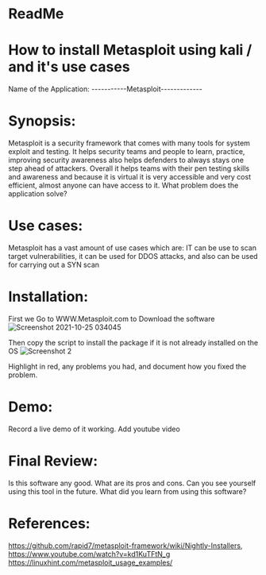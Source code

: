 # ReadMe
# How to install Metasploit using kali / and it's use cases 

Name of the Application: -----------Metasploit------------- 
# Synopsis:
Metasploit is a security framework that comes with many tools for system exploit and testing. It helps security teams and people to learn, practice, improving security awareness also helps defenders to always stays one step ahead of attackers. Overall it helps teams with their pen testing skills and awareness and because it is virtual it is very accessible and very cost efficient, almost anyone can have access to it.
What problem does the application solve?

# Use cases:
Metasploit has a vast amount of use cases which are: IT can be use to scan target vulnerabilities, it can be used for DDOS attacks, and also can be used for carrying out a SYN scan

# Installation:
First we Go to WWW.Metasploit.com to Download the software 
![Screenshot 2021-10-25 034045](https://user-images.githubusercontent.com/90642593/140598136-12240ebc-1839-44a9-90b7-0088af2a8ed8.jpg)

Then copy the script to install the package if it is not already installed on the OS
![Screenshot 2](https://user-images.githubusercontent.com/90642593/140598165-8a485523-86e5-433e-9a7e-1b6b8b8afb73.jpg)







Highlight in red, any problems you had, and document how you fixed the problem. 

# Demo:
Record a live demo of it working. 
Add youtube video



# Final Review:
Is this software any good.  What are its pros and cons.  Can you see yourself using this tool in the future.  What did you learn from using this software? 









# References:
https://github.com/rapid7/metasploit-framework/wiki/Nightly-Installers, 
https://www.youtube.com/watch?v=kd1KuTFtN_g
https://linuxhint.com/metasploit_usage_examples/
